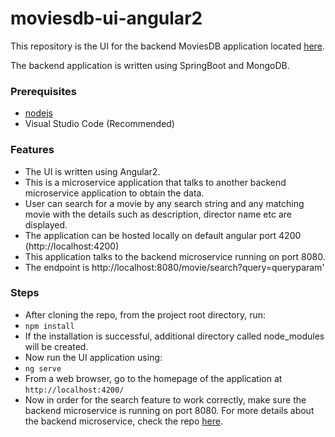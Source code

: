 # moviesdb-ui-angular2

This repository is the UI for the backend MoviesDB application located [here](https://github.com/phanikiranthaticharla/MoviesDB-SpringBoot-MongoDB). 

The backend application is written using SpringBoot and MongoDB. 

### Prerequisites
* [nodejs](https://nodejs.org/en/download/)
* Visual Studio Code (Recommended) 

### Features 

* The UI is written using Angular2. 
* This is a microservice application that talks to another backend microservice application to obtain the data. 
* User can search for a movie by any search string and any matching movie with the details such as description, director name etc are displayed. 
* The application can be hosted locally on default angular port 4200 (http://localhost:4200) 
* This application talks to the backend microservice running on port 8080. 
* The endpoint is http://localhost:8080/movie/search?query=queryparam'

### Steps 

* After cloning the repo, from the project root directory, run: 
* `npm install` 
* If the installation is successful, additional directory called node_modules will be created. 
* Now run the UI application using: 
* `ng serve`
* From a web browser, go to the homepage of the application at `http://localhost:4200/`
* Now in order for the search feature to work correctly, make sure the backend microservice is running on port 8080. For more details about the backend microservice, check the repo [here](https://github.com/phanikiranthaticharla/MoviesDB-SpringBoot-MongoDB).
